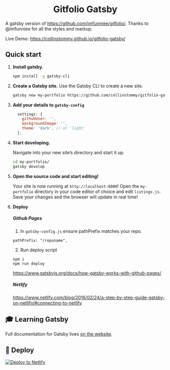 <h1 align="center">
  Gitfolio Gatsby
</h1>

A gatsby version of  https://github.com/imfunniee/gitfolio/. Thanks to @imfunniee for all the styles and markup.

Live Demo: https://collinstommy.github.io/gitfolio-gatsby/

## Quick start

1.  **Install gatsby.**

    ```sh
    npm install -g gatsby-cli
    ```

2.  **Create a Gatsby site.**
    Use the Gatsby CLI to create a new site.

    ```sh
    gatsby new my-portfolio https://github.com/collinstommy/gitfolio-gatsby
    ```

3. **Add your details to `gatsby-config`**

    ```js
      settings: {
        githubUser: '',
        backgroundImage: '',
        theme: 'dark', // or 'light'
      },
    ```

4.  **Start developing.**

    Navigate into your new site’s directory and start it up.

    ```sh
    cd my-portfolio/
    gatsby develop
    ```

5.  **Open the source code and start editing!**

    Your site is now running at `http://localhost:8000`!
    Open the `my-portfolio` directory in your code editor of choice and edit `listings.js`. Save your changes and the browser will update in real time!

6.  **Deploy**

    ##### Github Pages

    1. In `gatsby-config.js` ensure pathPrefix matches your repo.
    
    ```
    pathPrefix: "/reponame",
    ```

    2. Run deploy script
    ```
    npm i
    npm run deploy
    ```
    https://www.gatsbyjs.org/docs/how-gatsby-works-with-github-pages/

    ##### Netlify

    https://www.netlify.com/blog/2016/02/24/a-step-by-step-guide-gatsby-on-netlify/#connecting-to-netlify

## 🎓 Learning Gatsby

Full documentation for Gatsby lives [on the website](https://www.gatsbyjs.org/). 

## 💫 Deploy

[![Deploy to Netlify](https://www.netlify.com/img/deploy/button.svg)](https://app.netlify.com/start/deploy?repository=https://github.com/collinstommy/gitfolio-gatsby)
